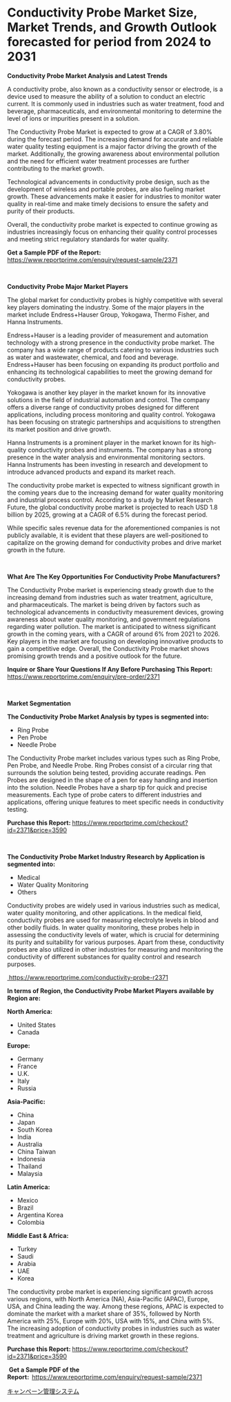 <p><h1>Conductivity Probe Market Size, Market Trends, and Growth Outlook forecasted for period from 2024 to 2031</h1></p><p><strong>Conductivity Probe Market Analysis and Latest Trends</strong></p>
<p><p>A conductivity probe, also known as a conductivity sensor or electrode, is a device used to measure the ability of a solution to conduct an electric current. It is commonly used in industries such as water treatment, food and beverage, pharmaceuticals, and environmental monitoring to determine the level of ions or impurities present in a solution.</p><p>The Conductivity Probe Market is expected to grow at a CAGR of 3.80% during the forecast period. The increasing demand for accurate and reliable water quality testing equipment is a major factor driving the growth of the market. Additionally, the growing awareness about environmental pollution and the need for efficient water treatment processes are further contributing to the market growth.</p><p>Technological advancements in conductivity probe design, such as the development of wireless and portable probes, are also fueling market growth. These advancements make it easier for industries to monitor water quality in real-time and make timely decisions to ensure the safety and purity of their products.</p><p>Overall, the conductivity probe market is expected to continue growing as industries increasingly focus on enhancing their quality control processes and meeting strict regulatory standards for water quality.</p></p>
<p><strong>Get a Sample PDF of the Report:&nbsp;</strong> <a href="https://www.reportprime.com/enquiry/request-sample/2371">https://www.reportprime.com/enquiry/request-sample/2371</a></p>
<p>&nbsp;</p>
<p><strong>Conductivity Probe Major Market Players</strong></p>
<p><p>The global market for conductivity probes is highly competitive with several key players dominating the industry. Some of the major players in the market include Endress+Hauser Group, Yokogawa, Thermo Fisher, and Hanna Instruments.</p><p>Endress+Hauser is a leading provider of measurement and automation technology with a strong presence in the conductivity probe market. The company has a wide range of products catering to various industries such as water and wastewater, chemical, and food and beverage. Endress+Hauser has been focusing on expanding its product portfolio and enhancing its technological capabilities to meet the growing demand for conductivity probes.</p><p>Yokogawa is another key player in the market known for its innovative solutions in the field of industrial automation and control. The company offers a diverse range of conductivity probes designed for different applications, including process monitoring and quality control. Yokogawa has been focusing on strategic partnerships and acquisitions to strengthen its market position and drive growth.</p><p>Hanna Instruments is a prominent player in the market known for its high-quality conductivity probes and instruments. The company has a strong presence in the water analysis and environmental monitoring sectors. Hanna Instruments has been investing in research and development to introduce advanced products and expand its market reach.</p><p>The conductivity probe market is expected to witness significant growth in the coming years due to the increasing demand for water quality monitoring and industrial process control. According to a study by Market Research Future, the global conductivity probe market is projected to reach USD 1.8 billion by 2025, growing at a CAGR of 6.5% during the forecast period.</p><p>While specific sales revenue data for the aforementioned companies is not publicly available, it is evident that these players are well-positioned to capitalize on the growing demand for conductivity probes and drive market growth in the future.</p></p>
<p>&nbsp;</p>
<p><strong>What Are The Key Opportunities For Conductivity Probe Manufacturers?</strong></p>
<p><p>The Conductivity Probe market is experiencing steady growth due to the increasing demand from industries such as water treatment, agriculture, and pharmaceuticals. The market is being driven by factors such as technological advancements in conductivity measurement devices, growing awareness about water quality monitoring, and government regulations regarding water pollution. The market is anticipated to witness significant growth in the coming years, with a CAGR of around 6% from 2021 to 2026. Key players in the market are focusing on developing innovative products to gain a competitive edge. Overall, the Conductivity Probe market shows promising growth trends and a positive outlook for the future.</p></p>
<p><strong>Inquire or Share Your Questions If Any Before Purchasing This Report:</strong> <a href="https://www.reportprime.com/enquiry/pre-order/2371">https://www.reportprime.com/enquiry/pre-order/2371</a></p>
<p>&nbsp;</p>
<p><strong>Market Segmentation</strong></p>
<p><strong>The Conductivity Probe Market Analysis by types is segmented into:</strong></p>
<p><ul><li>Ring Probe</li><li>Pen Probe</li><li>Needle Probe</li></ul></p>
<p><p>The Conductivity Probe market includes various types such as Ring Probe, Pen Probe, and Needle Probe. Ring Probes consist of a circular ring that surrounds the solution being tested, providing accurate readings. Pen Probes are designed in the shape of a pen for easy handling and insertion into the solution. Needle Probes have a sharp tip for quick and precise measurements. Each type of probe caters to different industries and applications, offering unique features to meet specific needs in conductivity testing.</p></p>
<p><strong>Purchase this Report:&nbsp;</strong><a href="https://www.reportprime.com/checkout?id=2371&price=3590">https://www.reportprime.com/checkout?id=2371&price=3590</a></p>
<p>&nbsp;</p>
<p><strong>The Conductivity Probe Market Industry Research by Application is segmented into:</strong></p>
<p><ul><li>Medical</li><li>Water Quality Monitoring</li><li>Others</li></ul></p>
<p><p>Conductivity probes are widely used in various industries such as medical, water quality monitoring, and other applications. In the medical field, conductivity probes are used for measuring electrolyte levels in blood and other bodily fluids. In water quality monitoring, these probes help in assessing the conductivity levels of water, which is crucial for determining its purity and suitability for various purposes. Apart from these, conductivity probes are also utilized in other industries for measuring and monitoring the conductivity of different substances for quality control and research purposes.</p></p>
<p><a href="https://www.reportprime.com/conductivity-probe-r2371">&nbsp;https://www.reportprime.com/conductivity-probe-r2371</a></p>
<p><strong>In terms of Region, the Conductivity Probe Market Players available by Region are:</strong></p>
<p>
    <p> <strong> North America: </strong>
        <ul>
            <li>United States</li>
            <li>Canada</li>
        </ul>
        </p> 
    <p> <strong> Europe: </strong>
        <ul>
            <li>Germany</li>
            <li>France</li>
            <li>U.K.</li>
            <li>Italy</li>
            <li>Russia</li>
        </ul>
        </p> 
    <p> <strong> Asia-Pacific: </strong>
        <ul>
            <li>China</li>
            <li>Japan</li>
            <li>South Korea</li>
            <li>India</li>
            <li>Australia</li>
            <li>China Taiwan</li>
            <li>Indonesia</li>
            <li>Thailand</li>
            <li>Malaysia</li>
        </ul>
        </p> 
    <p> <strong> Latin America: </strong>
        <ul>
            <li>Mexico</li>
            <li>Brazil</li>
            <li>Argentina Korea</li>
            <li>Colombia</li>
        </ul>
        </p> 
    <p> <strong> Middle East & Africa: </strong>
        <ul>
            <li>Turkey</li>
            <li>Saudi</li>
            <li>Arabia</li>
            <li>UAE</li>
            <li>Korea</li>
        </ul>
    </p>
    </p>
<p><p>The conductivity probe market is experiencing significant growth across various regions, with North America (NA), Asia-Pacific (APAC), Europe, USA, and China leading the way. Among these regions, APAC is expected to dominate the market with a market share of 35%, followed by North America with 25%, Europe with 20%, USA with 15%, and China with 5%. The increasing adoption of conductivity probes in industries such as water treatment and agriculture is driving market growth in these regions.</p></p>
<p><strong>Purchase this Report: </strong><a href="https://www.reportprime.com/checkout?id=2371&price=3590">https://www.reportprime.com/checkout?id=2371&price=3590</a></p>
<p>&nbsp;<strong>Get a Sample PDF of the Report:&nbsp;&nbsp;</strong><a href="https://www.reportprime.com/enquiry/request-sample/2371">https://www.reportprime.com/enquiry/request-sample/2371</a></p>
<p><strong></strong></p>
<p><p><a href="https://github.com/SimeonBode1/Market-Research-Report-List-1/blob/main/564049372234.md">キャンペーン管理システム</a></p></p>